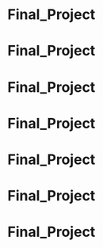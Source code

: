 # Final_Project
# Final_Project
# Final_Project
# Final_Project
# Final_Project
# Final_Project
# Final_Project
